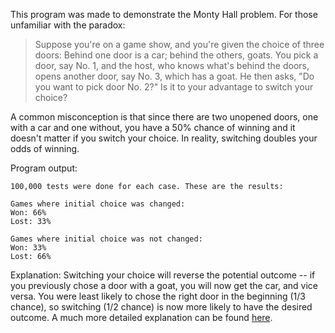 This program was made to demonstrate the Monty Hall problem. For those unfamiliar with the paradox:
> Suppose you're on a game show, and you're given the choice of three doors: Behind one door is a car;
> behind the others, goats. You pick a door, say No. 1, and the host, who knows what's behind the doors,
> opens another door, say No. 3, which has a goat. He then asks, "Do you want to pick door No. 2?"
> Is it to your advantage to switch your choice?

A common misconception is that since there are two unopened doors, one with a car and one without, you
have a 50% chance of winning and it doesn't matter if you switch your choice. In reality, switching
doubles your odds of winning.

Program output:

```
100,000 tests were done for each case. These are the results:

Games where initial choice was changed: 
Won: 66%
Lost: 33%

Games where initial choice was not changed: 
Won: 33%
Lost: 66%
```
Explanation: Switching your choice will reverse the potential outcome -- if you previously chose a door 
with a goat, you will now get the car, and vice versa. You were least likely to chose the right door in
the beginning (1/3 chance), so switching (1/2 chance) is now more likely to have the desired outcome.
A much more detailed explanation can be found [here](https://en.wikipedia.org/wiki/Monty_Hall_problem).
